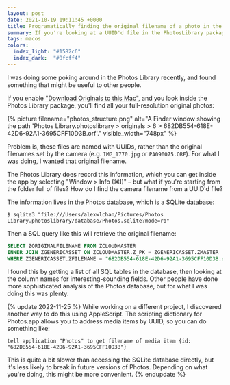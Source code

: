 ```yaml
---
layout: post
date: 2021-10-19 19:11:45 +0000
title: Programatically finding the original filename of a photo in the macOS Photos Library
summary: If you're looking at a UUID'd file in the PhotosLibrary package, how do you find its original filename?
tags: macos
colors:
  index_light: "#1582c6"
  index_dark:  "#8fcff4"
---
```


I was doing some poking around in the Photos Library recently, and found something that might be useful to other people.

If you enable ["Download Originals to this Mac"](https://support.apple.com/en-gb/guide/photos/phtf5e48489c/6.0/mac/11.0#phtbfc950237), and you look inside the Photos Library package, you'll find all your full-resolution original photos:

{%
  picture
  filename="photos_structure.png"
  alt="A Finder window showing the path 'Photos Library.photoslibrary > originals > 6 > 682DB554-618E-42D6-92A1-3695CFF10D3B.orf'."
  visible_width="748px"
%}

Problem is, these files are named with UUIDs, rather than the original filenames set by the camera (e.g. `IMG_1770.jpg` or `PA090075.ORF`).
For what I was doing, I wanted that original filename.

The Photos Library does record this information, which you can get inside the app by selecting "Window > Info (⌘I)" – but what if you're starting from the folder full of files?
How do I find the camera filename from a UUID'd file?

The information lives in the Photos database, which is a SQLite database:

```console
$ sqlite3 "file:///Users/alexwlchan/Pictures/Photos Library.photoslibrary/database/Photos.sqlite?mode=ro"
```

Then a SQL query like this will retrieve the original filename:

```sql
SELECT ZORIGINALFILENAME FROM ZCLOUDMASTER
INNER JOIN ZGENERICASSET ON ZCLOUDMASTER.Z_PK = ZGENERICASSET.ZMASTER
WHERE ZGENERICASSET.ZFILENAME = "682DB554-618E-42D6-92A1-3695CFF10D3B.orf";
```

I found this by getting a list of all SQL tables in the database, then looking at the column names for interesting-sounding fields.
Other people have done more sophisticated analysis of the Photos database, but for what I was doing this was plenty.

{% update 2022-11-25 %}
While working on a different project, I discovered another way to do this using AppleScript.
The scripting dictionary for Photos.app allows you to address media items by UUID, so you can do something like:

```applescript
tell application "Photos" to get filename of media item {id: "682DB554-618E-42D6-92A1-3695CFF10D3B"}
```

This is quite a bit slower than accessing the SQLite database directly, but it's less likely to break in future versions of Photos.
Depending on what you're doing, this might be more convenient.
{% endupdate %}
